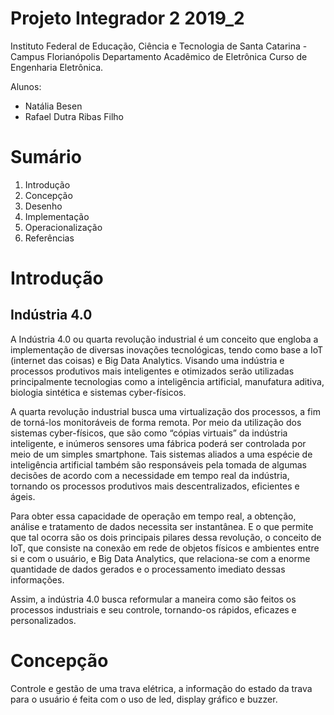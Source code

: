 # **Projeto Integrador 2 2019_2**

Instituto Federal de Educação, Ciência e Tecnologia de Santa Catarina - Campus Florianópolis Departamento Acadêmico de Eletrônica Curso de Engenharia Eletrônica.

Alunos:

* Natália Besen
* Rafael Dutra Ribas Filho

# **Sumário** 

1. Introdução
2. Concepção
3. Desenho
4. Implementação
5. Operacionalização
6. Referências

# **Introdução**

## Indústria 4.0

A Indústria 4.0 ou quarta revolução industrial é um conceito que engloba a implementação de diversas inovações tecnológicas, tendo como base a IoT (internet das coisas) e Big Data Analytics. Visando uma indústria e processos produtivos mais inteligentes e otimizados serão utilizadas  principalmente tecnologias como a inteligência artificial, manufatura aditiva, biologia sintética e sistemas cyber-físicos.

A quarta revolução industrial busca uma virtualização dos processos, a fim de torná-los monitoráveis de forma remota. Por meio da utilização dos sistemas cyber-físicos, que são como “cópias virtuais” da indústria inteligente, e inúmeros sensores uma fábrica poderá ser controlada por meio de um simples smartphone. Tais sistemas aliados a uma espécie de inteligência artificial também são responsáveis pela tomada de algumas decisões de acordo com a necessidade em tempo real da indústria, tornando os processos produtivos mais descentralizados, eficientes e ágeis.

Para obter essa capacidade de operação em tempo real, a obtenção, análise e tratamento de dados necessita ser instantânea. E o que permite que tal ocorra são os dois principais pilares dessa revolução, o conceito de IoT, que consiste na conexão em rede de objetos físicos e ambientes entre si e com o usuário, e Big Data Analytics, que relaciona-se com a enorme quantidade de dados gerados e o processamento imediato dessas informações. 

Assim, a indústria 4.0 busca reformular a maneira como são feitos os processos industriais e seu controle, tornando-os rápidos, eficazes e personalizados.   

# **Concepção**

Controle e gestão de uma trava elétrica, 
a informação do estado da trava para o usuário é feita com o uso de led, display gráfico e buzzer.

